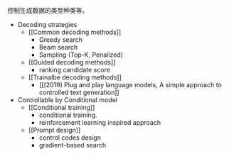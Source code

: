 控制生成数据的类型种类等。
- Decoding strategies
	- [[Common decoding methods]]
		- Greedy search
		- Beam search
		- Sampling (Top-K, Penalized)
	- [[Guided decoding methods]]
		- ranking candidate score
	- [[Trainalbe decoding methods]]
		- [[(2019) Plug and play language models, A simple approach to controlled text generation]]
- Controllable by Conditional model
	- [[Conditional training]]
		- conditional training.
		- reinforcement learning inspired approach
	- [[Prompt design]]
		- control codes design
		- gradient-based search